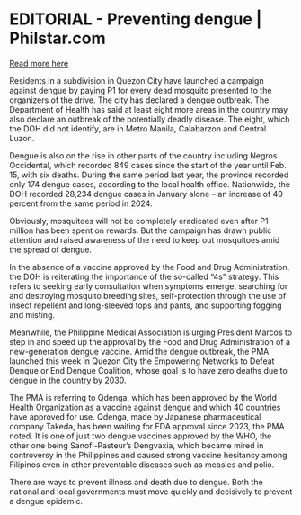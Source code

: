 # EDITORIAL - Preventing dengue | Philstar.com

[Read more here](https://www.philstar.com/opinion/2025/02/21/2423002/editorial-preventing-dengue)

Residents in a subdivision in Quezon City have launched a campaign against dengue by paying P1 for every dead mosquito presented to the organizers of the drive. The city has declared a dengue outbreak. The Department of Health has said at least eight more areas in the country may also declare an outbreak of the potentially deadly disease. The eight, which the DOH did not identify, are in Metro Manila, Calabarzon and Central Luzon.

Dengue is also on the rise in other parts of the country including Negros Occidental, which recorded 849 cases since the start of the year until Feb. 15, with six deaths. During the same period last year, the province recorded only 174 dengue cases, according to the local health office. Nationwide, the DOH recorded 28,234 dengue cases in January alone – an increase of 40 percent from the same period in 2024.

Obviously, mosquitoes will not be completely eradicated even after P1 million has been spent on rewards. But the campaign has drawn public attention and raised awareness of the need to keep out mosquitoes amid the spread of dengue.

In the absence of a vaccine approved by the Food and Drug Administration, the DOH is reiterating the importance of the so-called “4s” strategy. This refers to seeking early consultation when symptoms emerge, searching for and destroying mosquito breeding sites, self-protection through the use of insect repellent and long-sleeved tops and pants, and supporting fogging and misting.

Meanwhile, the Philippine Medical Association is urging President Marcos to step in and speed up the approval by the Food and Drug Administration of a new-generation dengue vaccine. Amid the dengue outbreak, the PMA launched this week in Quezon City the Empowering Networks to Defeat Dengue or End Dengue Coalition, whose goal is to have zero deaths due to dengue in the country by 2030.

The PMA is referring to Qdenga, which has been approved by the World Health Organization as a vaccine against dengue and which 40 countries have approved for use. Qdenga, made by Japanese pharmaceutical company Takeda, has been waiting for FDA approval since 2023, the PMA noted. It is one of just two dengue vaccines approved by the WHO, the other one being Sanofi-Pasteur’s Dengvaxia, which became mired in controversy in the Philippines and caused strong vaccine hesitancy among Filipinos even in other preventable diseases such as measles and polio.

There are ways to prevent illness and death due to dengue. Both the national and local governments must move quickly and decisively to prevent a dengue epidemic.